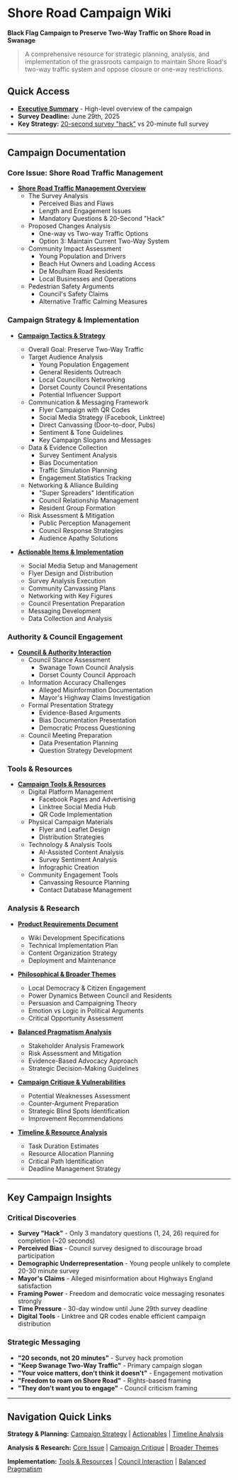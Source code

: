 # Shore Road Campaign Wiki

**Black Flag Campaign to Preserve Two-Way Traffic on Shore Road in Swanage**

> A comprehensive resource for strategic planning, analysis, and implementation of the grassroots campaign to maintain Shore Road's two-way traffic system and oppose closure or one-way restrictions.

## Quick Access

- **[Executive Summary](executive-summary.md)** - High-level overview of the campaign
- **Survey Deadline:** June 29th, 2025
- **Key Strategy:** [20-second survey "hack"](core-issue/black-flag--02-core-issue.md) vs 20-minute full survey

---

## Campaign Documentation

### Core Issue: Shore Road Traffic Management

- **[Shore Road Traffic Management Overview](core-issue/black-flag--02-core-issue.md)**
  - The Survey Analysis
    - Perceived Bias and Flaws
    - Length and Engagement Issues
    - Mandatory Questions & 20-Second "Hack"
  - Proposed Changes Analysis
    - One-way vs Two-way Traffic Options
    - Option 3: Maintain Current Two-Way System
  - Community Impact Assessment
    - Young Population and Drivers
    - Beach Hut Owners and Loading Access
    - De Moulham Road Residents
    - Local Businesses and Operations
  - Pedestrian Safety Arguments
    - Council's Safety Claims
    - Alternative Traffic Calming Measures

### Campaign Strategy & Implementation

- **[Campaign Tactics & Strategy](strategy/black-flag--03-tactics-strategy.md)**
  - Overall Goal: Preserve Two-Way Traffic
  - Target Audience Analysis
    - Young Population Engagement
    - General Residents Outreach
    - Local Councillors Networking
    - Dorset County Council Presentations
    - Potential Influencer Support
  - Communication & Messaging Framework
    - Flyer Campaign with QR Codes
    - Social Media Strategy (Facebook, Linktree)
    - Direct Canvassing (Door-to-door, Pubs)
    - Sentiment & Tone Guidelines
    - Key Campaign Slogans and Messages
  - Data & Evidence Collection
    - Survey Sentiment Analysis
    - Bias Documentation
    - Traffic Simulation Planning
    - Engagement Statistics Tracking
  - Networking & Alliance Building
    - "Super Spreaders" Identification
    - Council Relationship Management
    - Resident Group Formation
  - Risk Assessment & Mitigation
    - Public Perception Management
    - Council Response Strategies
    - Audience Apathy Solutions

- **[Actionable Items & Implementation](strategy/black-flag--07-actionables.md)**
  - Social Media Setup and Management
  - Flyer Design and Distribution
  - Survey Analysis Execution
  - Community Canvassing Plans
  - Networking with Key Figures
  - Council Presentation Preparation
  - Messaging Development
  - Data Collection and Analysis

### Authority & Council Engagement

- **[Council & Authority Interaction](authority/black-flag--04-authority.md)**
  - Council Stance Assessment
    - Swanage Town Council Analysis
    - Dorset County Council Approach
  - Information Accuracy Challenges
    - Alleged Misinformation Documentation
    - Mayor's Highway Claims Investigation
  - Formal Presentation Strategy
    - Evidence-Based Arguments
    - Bias Documentation Presentation
    - Democratic Process Questioning
  - Council Meeting Preparation
    - Data Presentation Planning
    - Question Strategy Development

### Tools & Resources

- **[Campaign Tools & Resources](tools/black-flag--05-tools-resources.md)**
  - Digital Platform Management
    - Facebook Pages and Advertising
    - Linktree Social Media Hub
    - QR Code Implementation
  - Physical Campaign Materials
    - Flyer and Leaflet Design
    - Distribution Strategies
  - Technology & Analysis Tools
    - AI-Assisted Content Analysis
    - Survey Sentiment Analysis
    - Infographic Creation
  - Community Engagement Tools
    - Canvassing Resource Planning
    - Contact Database Management

### Analysis & Research

- **[Product Requirements Document](analysis/black-flag--01-init-prd.md)**
  - Wiki Development Specifications
  - Technical Implementation Plan
  - Content Organization Strategy
  - Deployment and Maintenance

- **[Philosophical & Broader Themes](analysis/black-flag--06-broader-themes.md)**
  - Local Democracy & Citizen Engagement
  - Power Dynamics Between Council and Residents
  - Persuasion and Campaigning Theory
  - Emotion vs Logic in Political Arguments
  - Critical Opportunity Assessment

- **[Balanced Pragmatism Analysis](analysis/black-flag--08-balanced-pragmatism.md)**
  - Stakeholder Analysis Framework
  - Risk Assessment and Mitigation
  - Evidence-Based Advocacy Approach
  - Strategic Decision-Making Guidelines

- **[Campaign Critique & Vulnerabilities](analysis/black-flag--09-critique.md)**
  - Potential Weaknesses Assessment
  - Counter-Argument Preparation
  - Strategic Blind Spots Identification
  - Improvement Recommendations

- **[Timeline & Resource Analysis](analysis/black-flag--10-time.md)**
  - Task Duration Estimates
  - Resource Allocation Planning
  - Critical Path Identification
  - Deadline Management Strategy

---

## Key Campaign Insights

### Critical Discoveries

- **Survey "Hack"** - Only 3 mandatory questions (1, 24, 26) required for completion (~20 seconds)
- **Perceived Bias** - Council survey designed to discourage broad participation
- **Demographic Underrepresentation** - Young people unlikely to complete 20-30 minute survey
- **Mayor's Claims** - Alleged misinformation about Highways England satisfaction
- **Framing Power** - Freedom and democratic voice messaging resonates strongly
- **Time Pressure** - 30-day window until June 29th survey deadline
- **Digital Tools** - Linktree and QR codes enable efficient campaign distribution

### Strategic Messaging

- **"20 seconds, not 20 minutes"** - Survey hack promotion
- **"Keep Swanage Two-Way Traffic"** - Primary campaign slogan
- **"Your voice matters, don't think it doesn't"** - Engagement motivation
- **"Freedom to roam on Shore Road"** - Rights-based framing
- **"They don't want you to engage"** - Council criticism framing

---

## Navigation Quick Links

**Strategy & Planning:**
[Campaign Strategy](strategy/black-flag--03-tactics-strategy.md) | 
[Actionables](strategy/black-flag--07-actionables.md) | 
[Timeline Analysis](analysis/black-flag--10-time.md)

**Analysis & Research:**
[Core Issue](core-issue/black-flag--02-core-issue.md) | 
[Campaign Critique](analysis/black-flag--09-critique.md) | 
[Broader Themes](analysis/black-flag--06-broader-themes.md)

**Implementation:**
[Tools & Resources](tools/black-flag--05-tools-resources.md) | 
[Council Interaction](authority/black-flag--04-authority.md) | 
[Balanced Pragmatism](analysis/black-flag--08-balanced-pragmatism.md)